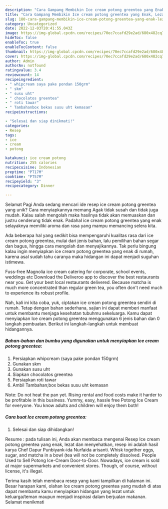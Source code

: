 ```yaml
---
description: "Cara Gampang Membikin Ice cream potong greentea yang Enak, Lezat"
title: "Cara Gampang Membikin Ice cream potong greentea yang Enak, Lezat"
slug: 180-cara-gampang-membikin-ice-cream-potong-greentea-yang-enak-lezat
category: Uncategorized
date: 2022-12-03T20:41:55.043Z
image: https://img-global.cpcdn.com/recipes/70ec7ccafd29e2ad/680x482cq70/ice-cream-potong-greentea-foto-resep-utama.jpg
hideToc: false
enableToc: true
enableTocContent: false
thumbnail: https://img-global.cpcdn.com/recipes/70ec7ccafd29e2ad/680x482cq70/ice-cream-potong-greentea-foto-resep-utama.jpg
cover: https://img-global.cpcdn.com/recipes/70ec7ccafd29e2ad/680x482cq70/ice-cream-potong-greentea-foto-resep-utama.jpg
author: Admin
authorAv: notfound
ratingvalue: 3.4
reviewcount: 14
recipeingredient:
- " whipcream saya pake pondan 150grm"
- " skm"
- " susu uht"
- " chocolatos greentea"
- " roti tawar"
- " Tambahanbox bekas susu uht kemasan"
recipeinstructions:

- "Selesai dan siap dinikmati!"
categories:
- Resep
tags:
- ice
- cream
- potong

katakunci: ice cream potong 
nutrition: 255 calories
recipecuisine: Indonesian
preptime: "PT17M"
cooktime: "PT57M"
recipeyield: "3"
recipecategory: Dinner

---
```



Selamat Pagi Anda sedang mencari ide resep ice cream potong greentea yang unik? Cara menyiapkannya memang Agak tidak susah dan tidak juga mudah. Kalau salah mengolah maka hasilnya tidak akan memuaskan dan justru cenderung tidak enak. Padahal ice cream potong greentea yang enak selayaknya memiliki aroma dan rasa yang mampu memancing selera kita.


Ada beberapa hal yang sedikit bisa mempengaruhi kualitas rasa dari ice cream potong greentea, mulai dari jenis bahan, lalu pemilihan bahan segar dan bagus, hingga cara mengolah dan menyajikannya. Tak perlu bingung kalau ingin menyiapkan ice cream potong greentea yang enak di rumah, karena asal sudah tahu caranya maka hidangan ini dapat menjadi suguhan istimewa.

Fuss-free Magnolia ice cream catering for corporate, school events, weddings etc Download the Deliveroo app to discover the best restaurants near you. Get your best local restaurants delivered. Because matcha is much more concentrated than regular green tea, you often don&#39;t need much to experience its robust profile.


Nah, kali ini kita coba, yuk, ciptakan ice cream potong greentea sendiri di rumah. Tetap dengan bahan sederhana, sajian ini dapat memberi manfaat untuk membantu menjaga kesehatan tubuhmu sekeluarga. Kamu dapat menyiapkan Ice cream potong greentea menggunakan 6 jenis bahan dan 0 langkah pembuatan. Berikut ini langkah-langkah untuk membuat hidangannya.

<!--inarticleads1-->

##### Bahan-bahan dan bumbu yang digunakan untuk menyiapkan Ice cream potong greentea:

1. Persiapkan  whipcream (saya pake pondan 150grm)
1. Gunakan  skm
1. Gunakan  susu uht
1. Siapkan  chocolatos greentea
1. Persiapkan  roti tawar
1. Ambil  Tambahan;box bekas susu uht kemasan


Note: Do not heat the pan yet. Rising rental and food costs make it harder to be profitable in this business. Yummy, easy, hassle free Potong Ice Cream for everyone. You know adults and children will enjoy them both! 

<!--inarticleads2-->

##### Cara buat Ice cream potong greentea:


1. Selesai dan siap dihidangkan!

Resume : pada tulisan ini, Anda akan membaca mengenai Resep Ice cream potong greentea yang enak, lezat dan menyehatkan, resep ini adalah hasil karya Chef Dapur Punbiyank-ida Nurfaida arisanti. Whisk together eggs, sugar, and matcha in a bowl (tea will not be completely dissolved. People Used to Sell Potong Ice-Cream Door-to-Door. Nowadays, ice cream is sold at major supermarkets and convenient stores. Though, of course, without license, it&#39;s illegal. 

Terima kasih telah membaca resep yang kami tampilkan di halaman ini. Besar harapan kami, olahan Ice cream potong greentea yang mudah di atas dapat membantu kamu menyiapkan hidangan yang lezat untuk keluarga/teman maupun menjadi inspirasi dalam berjualan makanan. Selamat menikmati
